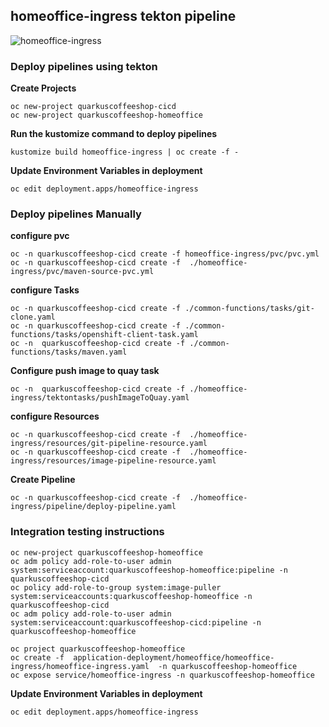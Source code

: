 ## homeoffice-ingress tekton pipeline

![homeoffice-ingress](../images/homeoffice-ingress.png)

### Deploy pipelines using tekton
**Create Projects**
```
oc new-project quarkuscoffeeshop-cicd
oc new-project quarkuscoffeeshop-homeoffice
```

**Run the kustomize command to deploy pipelines** 
```
kustomize build homeoffice-ingress | oc create -f - 
```

**Update Environment Variables in deployment**
```
oc edit deployment.apps/homeoffice-ingress
```

### Deploy pipelines Manually 

**configure pvc**
```
oc -n quarkuscoffeeshop-cicd create -f homeoffice-ingress/pvc/pvc.yml
oc -n quarkuscoffeeshop-cicd create -f  ./homeoffice-ingress/pvc/maven-source-pvc.yml
```


**configure Tasks**
```
oc -n quarkuscoffeeshop-cicd create -f ./common-functions/tasks/git-clone.yaml
oc -n quarkuscoffeeshop-cicd create -f ./common-functions/tasks/openshift-client-task.yaml
oc -n  quarkuscoffeeshop-cicd create -f ./common-functions/tasks/maven.yaml
```

**Configure push image to quay task**
```
oc -n  quarkuscoffeeshop-cicd create -f ./homeoffice-ingress/tektontasks/pushImageToQuay.yaml
```

**configure Resources**
```
oc -n quarkuscoffeeshop-cicd create -f  ./homeoffice-ingress/resources/git-pipeline-resource.yaml
oc -n quarkuscoffeeshop-cicd create -f  ./homeoffice-ingress/resources/image-pipeline-resource.yaml
```

**Create Pipeline**
```
oc -n quarkuscoffeeshop-cicd create -f  ./homeoffice-ingress/pipeline/deploy-pipeline.yaml
```


### Integration testing instructions 
```
oc new-project quarkuscoffeeshop-homeoffice
oc adm policy add-role-to-user admin system:serviceaccount:quarkuscoffeeshop-homeoffice:pipeline -n quarkuscoffeeshop-cicd
oc policy add-role-to-group system:image-puller system:serviceaccounts:quarkuscoffeeshop-homeoffice -n quarkuscoffeeshop-cicd
oc adm policy add-role-to-user admin system:serviceaccount:quarkuscoffeeshop-cicd:pipeline -n quarkuscoffeeshop-homeoffice

oc project quarkuscoffeeshop-homeoffice
oc create -f  application-deployment/homeoffice/homeoffice-ingress/homeoffice-ingress.yaml  -n quarkuscoffeeshop-homeoffice
oc expose service/homeoffice-ingress -n quarkuscoffeeshop-homeoffice
```


**Update Environment Variables in deployment**
```
oc edit deployment.apps/homeoffice-ingress
```